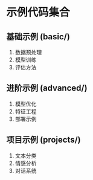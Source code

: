 # 示例代码集合

## 基础示例 (basic/)
1. 数据预处理
2. 模型训练
3. 评估方法

## 进阶示例 (advanced/)
1. 模型优化
2. 特征工程
3. 部署示例

## 项目示例 (projects/)
1. 文本分类
2. 情感分析
3. 对话系统